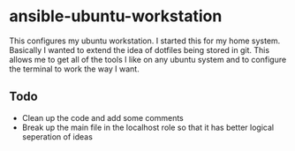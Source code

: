 # ansible-ubuntu-workstation
This configures my ubuntu workstation. I started this for my home system. Basically I wanted to extend the idea of dotfiles being stored in git. This allows me to get all of the tools I like on any ubuntu system and to configure the terminal to work the way I want.


## Todo
- Clean up the code and add some comments
- Break up the main file in the localhost role so that it has better logical seperation of ideas
